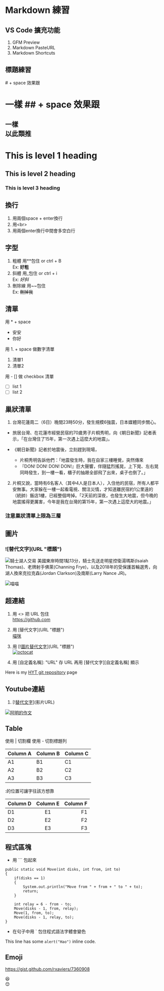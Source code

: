 # Markdown 練習

## VS Code 擴充功能
1. GFM Preview
1. Markdown PasteURL
1. Markdown Shortcuts

## 標題練習  
\# + space 效果跟<h1>一樣
\## + space 效果跟<h2>一樣  
以此類推  

# This is level 1 heading
## This is level 2 heading
### This is level 3 heading

## 換行  
1. 用兩個space + enter換行
1. 用\<br>
1. 用兩個enter換行中間會多空白行

## 字型
1. 粗體 用**包住 or ctrl + B  
Ex: **好粗** 
1. 斜體 用_包住 or ctrl + i  
Ex: _好斜_
1. 刪除線 用~~包住  
Ex: ~~刪掉我~~

## 清單
用 \* + space  
* 安安
* 你好

用 1. + space 做數字清單
1. 清單1  
1. 清單2

用 - [] 做 checkbox 清單
- [ ] list 1  
- [ ] list 2

## 巢狀清單

1. 台灣花蓮周二（6日）晚間23時50分，發生規模6強震，日本媒體同步關心。  
  * 旅居台灣、在花蓮市經營民宿的70歲男子片桐秀明，向《朝日新聞》記者表示，「在台灣住了15年，第一次遇上這麼大的地震」。
 
  * 《朝日新聞》記者於地震後，立刻趕到現場，  
    * 片桐秀明告訴他們：「地震發生時，我在自家三樓睡覺，突然傳來  
    * 『DON! DON! DON! DON!』巨大聲響，伴隨猛烈搖晃，上下晃、左右晃同時發生，到一樓一看，櫃子的抽屜全部飛了出來，桌子也倒了。」
 
2. 片桐又說，當時有6名客人（其中4人是日本人），入住他的民宿，所有人都平安無事。大家躲在一樓一起看電視、關注災情，才知道離民宿約1公里遠的（統帥）飯店1樓，已經整個垮掉。「2天前的深夜，也發生大地震，但今晚的地震搖得更厲害，今年是我在台灣的第15年，第一次遇上這麼大的地震。」

### **注意巢狀清單上限為三層**

## 圖片

### \!\[替代文字](URL "標題")

![騎士湖人交易](https://img.appledaily.com.tw/images/ReNews/20180209/640_336ae59d933d2caf32c14660c70ffb23.jpg "克拉嬸")
美國東岸時間1點13分，騎士先送走明星控衛湯瑪斯(Isaiah Thomas)、老牌射手佛萊(Channing Frye)，以及2018年的受保護首輪選秀，向湖人換來克拉克森(Jordan Clarkson)及南斯(Larry Nance JR)。


![喵喵](https://assets-cdn.github.com/images/modules/open_graph/github-octocat.png)

## 超連結

1. 用 \<> 把 URL 包住  
<https://github.com>

2. 用  \[替代文字](URL "標題")  
[喵咪](https://assets-cdn.github.com/images/modules/open_graph/github-octocat.png "octocat")

1. 用 \[\![圖片替代文字](圖片URL "標題")](URL "標題")  
[![octocat](https://assets-cdn.github.com/images/modules/open_graph/github-octocat.png)](https://github.com/EEITTeam03?tab=repositories)

1. 用 \[自定義名稱]: "URL" 存 URL 再用 \[替代文字][自定義名稱] 顯示

Here is my [HYT git repository][linked]  page

[linked]: https://github.com/EEITTeam03/HY-Tech

## Youtube連結
1. \[\![替代文字](圖片URL)](影片URL)

[![阿明的作文](http://img.youtube.com/vi/bt6b7-ZteJY/0.jpg)](https://youtu.be/bt6b7-ZteJY "Watch video")

## Table

使用 | 切割欄
使用 - 切割標題列

Column A | Column B | Column C
---------|----------|---------
 A1 | B1 | C1
 A2 | B2 | C2
 A3 | B3 | C3

:的位置可讓字往該方想靠

Column D | Column E | Column F
:---------|:----------:|---------:
 D1 | E1 | F1
 D2 | E2 | F2
 D3 | E3 | F3

## 程式區塊

* 用 ``` 包起來

```
public static void Move(int disks, int from, int to)
{
    if(disks == 1)
    {
        System.out.println("Move from " + from + " to " + to);
        return;
    }
     
    int relay = 6 - from - to;
    Move(disks - 1, from, relay);
    Move(1, from, to);
    Move(disks - 1, relay, to);  
} 
```

* 在句子中用 ` 包住程式語法字體會變色

This line has some `alert("Hao")` inline code.

## Emoji

<https://gist.github.com/rxaviers/7360908>

:laughing:  
:blush:
